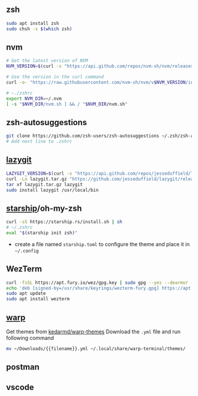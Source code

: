## zsh
```sh
sudo apt install zsh
sudo chsh -s $(which zsh)
```
## nvm
```sh
# Get the latest version of NVM
NVM_VERSION=$(curl -s "https://api.github.com/repos/nvm-sh/nvm/releases/latest" | grep -Po '"tag_name": "v\K[^"]*')

# Use the version in the curl command
curl -o- "https://raw.githubusercontent.com/nvm-sh/nvm/v$NVM_VERSION/install.sh" | bash

# ~./zshrc
export NVM_DIR=~/.nvm
[ -s "$NVM_DIR/nvm.sh ] && / "$NVM_DIR/nvm.sh"
```
## zsh-autosuggestions
```sh
git clone https://github.com/zsh-users/zsh-autosuggestions ~/.zsh/zsh-autosuggestions
# Add next line to .zshrc
```
## [lazygit](https://github.com/jesseduffield/lazygit)
```sh
LAZYGIT_VERSION=$(curl -s "https://api.github.com/repos/jesseduffield/lazygit/releases/latest" | grep -Po '"tag_name": "v\K[^"]*')
curl -Lo lazygit.tar.gz "https://github.com/jesseduffield/lazygit/releases/latest/download/lazygit_${LAZYGIT_VERSION}_Linux_x86_64.tar.gz"
tar xf lazygit.tar.gz lazygit
sudo install lazygit /usr/local/bin
```
## [starship](https://starship.rs/installing/)/oh-my-zsh
```sh
curl -sS https://starship.rs/install.sh | sh
# ~/.zshrc
eval "$(starship init zsh)"
```
* create a file named `starship.toml` to configure the theme and place it in `~/.config`
## WezTerm
```sh
curl -fsSL https://apt.fury.io/wez/gpg.key | sudo gpg --yes --dearmor -o /usr/share/keyrings/wezterm-fury.gpg
echo 'deb [signed-by=/usr/share/keyrings/wezterm-fury.gpg] https://apt.fury.io/wez/ * *' | sudo tee /etc/apt/sources.list.d/wezterm.list
sudo apt update
sudo apt install wezterm
```
## [warp](https://www.warp.dev/)
Get themes from [kedarmd/warp-themes](https://github.com/kedarmd/warp-themes)
Download the `.yml` file and run following command
```sh
mv ~/Downloads/{{filename}}.yml ~/.local/share/warp-terminal/themes/
```
## postman
## vscode

